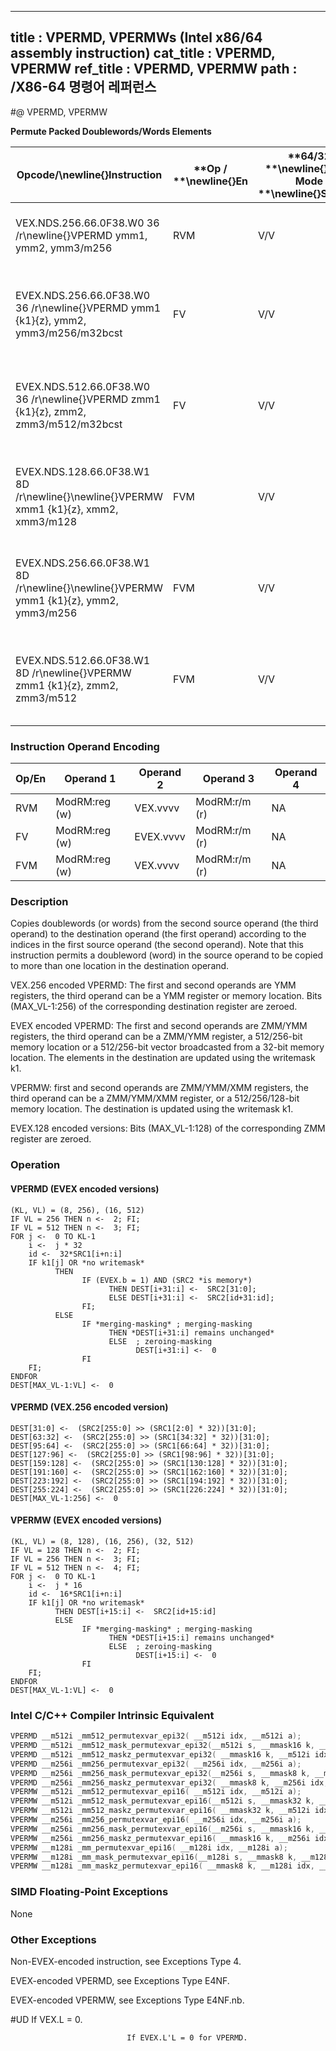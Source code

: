 ----------------------------
title : VPERMD, VPERMWs (Intel x86/64 assembly instruction)
cat_title : VPERMD, VPERMW
ref_title : VPERMD, VPERMW
path : /X86-64 명령어 레퍼런스
----------------------------
#@ VPERMD, VPERMW

**Permute Packed Doublewords/Words Elements**

|**Opcode/**\newline{}**Instruction**|**Op / **\newline{}**En**|**64/32 **\newline{}**bit Mode **\newline{}**Support**|**CPUID **\newline{}**Feature **\newline{}**Flag**|**Description**|
|------------------------------------|-------------------------|------------------------------------------------------|--------------------------------------------------|---------------|
|VEX.NDS.256.66.0F38.W0 36 /r\newline{}VPERMD ymm1, ymm2, ymm3/m256|RVM|V/V|AVX2|Permute doublewords in ymm3/m256 using indices in ymm2 and store the result in ymm1.|
|EVEX.NDS.256.66.0F38.W0 36 /r\newline{}VPERMD ymm1 {k1}{z}, ymm2, ymm3/m256/m32bcst|FV|V/V|AVX512VLAVX512F|Permute doublewords in ymm3/m256/m32bcst using indexes in ymm2 and store the result in ymm1 using writemask k1.|
|EVEX.NDS.512.66.0F38.W0 36 /r\newline{}VPERMD zmm1 {k1}{z}, zmm2, zmm3/m512/m32bcst|FV|V/V|AVX512F|Permute doublewords in zmm3/m512/m32bcst using indices in zmm2 and store the result in zmm1 using writemask k1.|
|EVEX.NDS.128.66.0F38.W1 8D /r\newline{}\newline{}VPERMW xmm1 {k1}{z}, xmm2, xmm3/m128|FVM|V/V|AVX512VLAVX512BW|Permute word integers in xmm3/m128 using indexes in xmm2 and store the result in xmm1 using writemask k1.|
|EVEX.NDS.256.66.0F38.W1 8D /r\newline{}\newline{}VPERMW ymm1 {k1}{z}, ymm2, ymm3/m256|FVM|V/V|AVX512VLAVX512BW|Permute word integers in ymm3/m256 using indexes in ymm2 and store the result in ymm1 using writemask k1.|
|EVEX.NDS.512.66.0F38.W1 8D /r\newline{}VPERMW zmm1 {k1}{z}, zmm2, zmm3/m512|FVM|V/V|AVX512BW|Permute word integers in zmm3/m512 using indexes in zmm2 and store the result in zmm1 using writemask k1.|
### Instruction Operand Encoding


|Op/En|Operand 1|Operand 2|Operand 3|Operand 4|
|-----|---------|---------|---------|---------|
|RVM|ModRM:reg (w)|VEX.vvvv|ModRM:r/m (r)|NA|
|FV|ModRM:reg (w)|EVEX.vvvv|ModRM:r/m (r)|NA|
|FVM|ModRM:reg (w)|VEX.vvvv|ModRM:r/m (r)|NA|
### Description


Copies doublewords (or words) from the second source operand (the third operand) to the destination operand (the first operand) according to the indices in the first source operand (the second operand). Note that this instruction permits a doubleword (word) in the source operand to be copied to more than one location in the destination operand.

VEX.256 encoded VPERMD: The first and second operands are YMM registers, the third operand can be a YMM register or memory location. Bits (MAX_VL-1:256) of the corresponding destination register are zeroed. 

EVEX encoded VPERMD: The first and second operands are ZMM/YMM registers, the third operand can be a ZMM/YMM register, a 512/256-bit memory location or a 512/256-bit vector broadcasted from a 32-bit memory location. The elements in the destination are updated using the writemask k1.

VPERMW: first and second operands are ZMM/YMM/XMM registers, the third operand can be a ZMM/YMM/XMM register, or a 512/256/128-bit memory location. The destination is updated using the writemask k1.

EVEX.128 encoded versions: Bits (MAX_VL-1:128) of the corresponding ZMM register are zeroed.


### Operation
#### VPERMD (EVEX encoded versions)
```info-verb
(KL, VL) = (8, 256), (16, 512)
IF VL = 256 THEN n <-   2; FI;
IF VL = 512 THEN n <-   3; FI;
FOR j  <-  0 TO KL-1
    i  <-  j * 32
    id <-   32*SRC1[i+n:i]
    IF k1[j] OR *no writemask*
          THEN 
                IF (EVEX.b = 1) AND (SRC2 *is memory*)
                      THEN DEST[i+31:i]  <-  SRC2[31:0];
                      ELSE DEST[i+31:i] <-   SRC2[id+31:id];
                FI;
          ELSE 
                IF *merging-masking* ; merging-masking
                      THEN *DEST[i+31:i] remains unchanged*
                      ELSE  ; zeroing-masking
                            DEST[i+31:i]  <-  0
                FI
    FI;
ENDFOR
DEST[MAX_VL-1:VL] <-   0
```
#### VPERMD (VEX.256 encoded version)
```info-verb
DEST[31:0] <-   (SRC2[255:0] >> (SRC1[2:0] * 32))[31:0];
DEST[63:32] <-   (SRC2[255:0] >> (SRC1[34:32] * 32))[31:0];
DEST[95:64]  <-  (SRC2[255:0] >> (SRC1[66:64] * 32))[31:0];
DEST[127:96]  <-  (SRC2[255:0] >> (SRC1[98:96] * 32))[31:0];
DEST[159:128]  <-  (SRC2[255:0] >> (SRC1[130:128] * 32))[31:0];
DEST[191:160]  <-  (SRC2[255:0] >> (SRC1[162:160] * 32))[31:0];
DEST[223:192]  <-  (SRC2[255:0] >> (SRC1[194:192] * 32))[31:0];
DEST[255:224]  <-  (SRC2[255:0] >> (SRC1[226:224] * 32))[31:0];
DEST[MAX_VL-1:256]  <-  0
```
#### VPERMW (EVEX encoded versions)
```info-verb
(KL, VL) = (8, 128), (16, 256), (32, 512)
IF VL = 128 THEN n  <-  2; FI;
IF VL = 256 THEN n  <-  3; FI;
IF VL = 512 THEN n <-   4; FI;
FOR j <-   0 TO KL-1
    i  <-  j * 16
    id  <-  16*SRC1[i+n:i]
    IF k1[j] OR *no writemask*
          THEN DEST[i+15:i] <-   SRC2[id+15:id]
          ELSE 
                IF *merging-masking* ; merging-masking
                      THEN *DEST[i+15:i] remains unchanged*
                      ELSE  ; zeroing-masking
                            DEST[i+15:i] <-   0
                FI
    FI;
ENDFOR
DEST[MAX_VL-1:VL]  <-  0
```

### Intel C/C++ Compiler Intrinsic Equivalent

```cpp
VPERMD __m512i _mm512_permutexvar_epi32( __m512i idx, __m512i a);
VPERMD __m512i _mm512_mask_permutexvar_epi32(__m512i s, __mmask16 k, __m512i idx, __m512i a);
VPERMD __m512i _mm512_maskz_permutexvar_epi32( __mmask16 k, __m512i idx, __m512i a);
VPERMD __m256i _mm256_permutexvar_epi32( __m256i idx, __m256i a);
VPERMD __m256i _mm256_mask_permutexvar_epi32(__m256i s, __mmask8 k, __m256i idx, __m256i a);
VPERMD __m256i _mm256_maskz_permutexvar_epi32( __mmask8 k, __m256i idx, __m256i a);
VPERMW __m512i _mm512_permutexvar_epi16( __m512i idx, __m512i a);
VPERMW __m512i _mm512_mask_permutexvar_epi16(__m512i s, __mmask32 k, __m512i idx, __m512i a);
VPERMW __m512i _mm512_maskz_permutexvar_epi16( __mmask32 k, __m512i idx, __m512i a);
VPERMW __m256i _mm256_permutexvar_epi16( __m256i idx, __m256i a);
VPERMW __m256i _mm256_mask_permutexvar_epi16(__m256i s, __mmask16 k, __m256i idx, __m256i a);
VPERMW __m256i _mm256_maskz_permutexvar_epi16( __mmask16 k, __m256i idx, __m256i a);
VPERMW __m128i _mm_permutexvar_epi16( __m128i idx, __m128i a);
VPERMW __m128i _mm_mask_permutexvar_epi16(__m128i s, __mmask8 k, __m128i idx, __m128i a);
VPERMW __m128i _mm_maskz_permutexvar_epi16( __mmask8 k, __m128i idx, __m128i a);
```
### SIMD Floating-Point Exceptions


None

### Other Exceptions


Non-EVEX-encoded instruction, see Exceptions Type 4.

EVEX-encoded VPERMD, see Exceptions Type E4NF.

EVEX-encoded VPERMW, see Exceptions Type E4NF.nb.

#UD If VEX.L = 0.

                              If EVEX.L'L = 0 for VPERMD.

